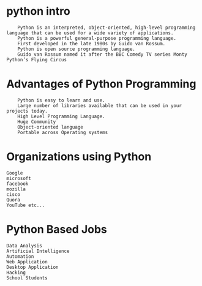 # python intro

```
    Python is an interpreted, object-oriented, high-level programming language that can be used for a wide variety of applications.
    Python is a powerful general-purpose programming language.
    First developed in the late 1980s by Guido van Rossum.
    Python is open source programming language.
    Guido van Rossum named it after the BBC Comedy TV series Monty Python’s Flying Circus
```


# Advantages of Python Programming
```
    Python is easy to learn and use.
    Large number of libraries available that can be used in your projects today.
    High Level Programming Language.
    Huge Community
    Object-oriented language
    Portable across Operating systems
```

	
# Organizations using Python

    Google
    microsoft
    facebook
    mozilla
    cisco
    Quora
    YouTube etc...

# Python Based Jobs

    Data Analysis
    Artificial Intelligence
    Automation
    Web Application
    Desktop Application
    Hacking
    School Students


